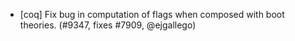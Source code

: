 - [coq] Fix bug in computation of flags when composed with boot theories.
  (#9347, fixes #7909, @ejgallego)
